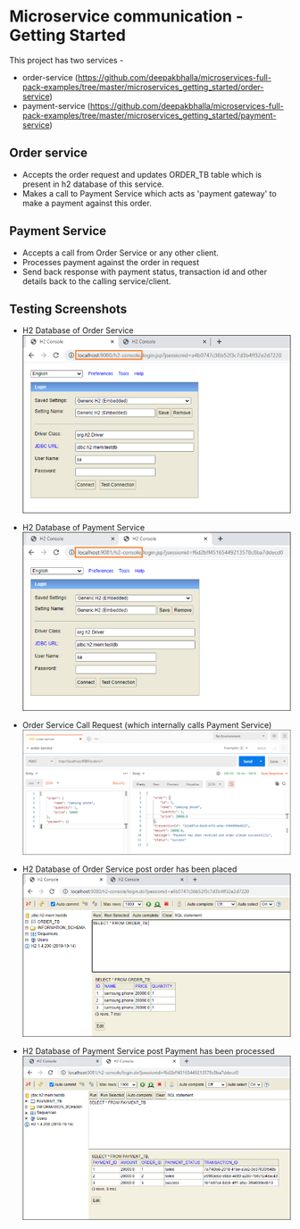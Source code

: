
# Microservice communication - Getting Started

This project has two services -

* order-service 
  (https://github.com/deepakbhalla/microservices-full-pack-examples/tree/master/microservices_getting_started/order-service)
* payment-service 
  (https://github.com/deepakbhalla/microservices-full-pack-examples/tree/master/microservices_getting_started/payment-service)

## Order service 
- Accepts the order request and updates ORDER_TB table which is present in h2 database of this service.
- Makes a call to Payment Service which acts as 'payment gateway' to make a payment against this order.

## Payment Service
- Accepts a call from Order Service or any other client.
- Processes payment against the order in request
- Send back response with payment status, transaction id and other details back to the calling service/client.

## Testing Screenshots

- H2 Database of Order Service
![image-text](screenshots/1_order_service_h2_console.png)

- H2 Database of Payment Service
![image-text](screenshots/2_payment_service_h2_console.png)

- Order Service Call Request (which internally calls Payment Service)
![image-text](screenshots/3_order_service_calling_payment_service.png)

- H2 Database of Order Service post order has been placed
![image-text](screenshots/4_order_service_h2_post_service_call.png)

- H2 Database of Payment Service post Payment has been processed
![image-text](screenshots/5_payment_service_h2_post_service_call.png)
